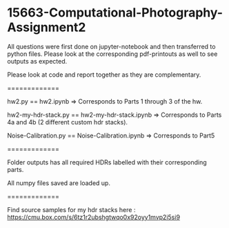 # 15663-Computational-Photography-Assignment2

All questions were first done on jupyter-notebook and then transferred to python files. Please look at the corresponding pdf-printouts as well to see outputs as expected. 

Please look at code and report together as they are complementary.

=============

hw2.py == hw2.ipynb => Corresponds to Parts 1 through 3 of the hw.

hw2-my-hdr-stack.py == hw2-my-hdr-stack.ipynb => Corresponds to Parts 4a and 4b (2 different custom hdr stacks).

Noise-Calibration.py == Noise-Calibration.ipynb => Corresponds to Part5

=============

Folder outputs has all required HDRs labelled with their corresponding parts.

All numpy files saved are loaded up.

=============

Find source samples for my hdr stacks here : https://cmu.box.com/s/6tz1r2ubshgtwqo0x92oyy1mvp2i5si9

